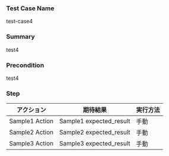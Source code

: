 ### Test Case Name
test-case4

### Summary
test4

### Precondition
test4

### Step
| アクション | 期待結果 | 実行方法 |
|---|---|---|
| Sample1 Action | Sample1 expected_result | 手動 |
| Sample2 Action | Sample2 expected_result | 手動 |
| Sample3 Action | Sample3 expected_result | 手動 |
